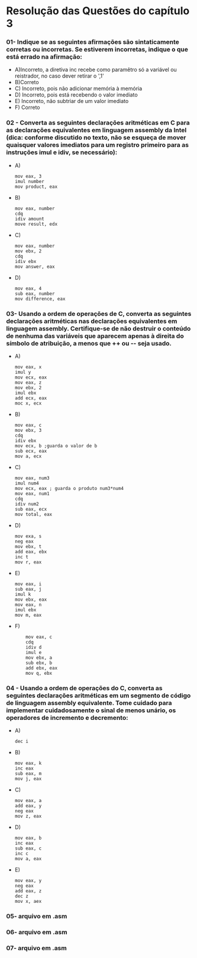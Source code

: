 # Resolução das Questões do capítulo 3

### 01- Indique se as seguintes afirmações são sintaticamente corretas ou incorretas. Se estiverem incorretas, indique o que está errado na afirmação:
- A)Incorreto, a diretiva inc recebe como paramêtro só a variável ou reistrador, no caso dever retirar o ',1'
- B)Correto
- C) Incorreto, pois não adicionar memória à memória
- D) Incorreto, pois está recebendo o valor imediato
- E) Incorreto, não subtriar de um valor imediato
- F) Correto

### 02 - Converta as seguintes declarações aritméticas em C para as declarações equivalentes em linguagem assembly da Intel (dica: conforme discutido no texto, não se esqueça de mover quaisquer valores imediatos para um registro primeiro para as instruções imul e idiv, se necessário):
- A) 
    ```assembly
    mov eax, 3
    imul number
    mov product, eax
    ```
- B)
    ```assembly
    mov eax, number
    cdq
    idiv amount
    move result, edx
    ```
- C)
    ```assembly
    mov eax, number
    mov ebx, 2
    cdq
    idiv ebx
    mov answer, eax
    ```
- D)
    ```assembly
    mov eax, 4
    sub eax, number
    mov difference, eax
    ```

### 03- Usando a ordem de operações de C, converta as seguintes declarações aritméticas nas declarações equivalentes em linguagem assembly. Certifique-se de não destruir o conteúdo de nenhuma das variáveis que aparecem apenas à direita do símbolo de atribuição, a menos que ++ ou -- seja usado.
- A) 
    ```assembly
    mov eax, x
    imul y
    mov ecx, eax
    mov eax, z
    mov ebx, 2
    imul ebx
    add ecx, eax
    moc x, ecx
    ```
- B)
    ```assembly
    mov eax, c
    mov ebx, 3
    cdq
    idiv ebx
    mov ecx, b ;guarda o valor de b
    sub ecx, eax
    mov a, ecx
    ```
- C) 
    ```assembly
    mov eax, num3
    imul num4
    mov ecx, eax ; guarda o produto num3*num4
    mov eax, num1
    cdq
    idiv num2
    sub eax, ecx
    mov total, eax
    ```
- D) 
    ```assembly
    mov exa, s
    neg eax
    mov ebx, t
    add eax, ebx
    inc t
    mov r, eax
    ```

- E)
    ```assembly
    mov eax, i
    sub eax, j
    imul k
    mov ebx, eax
    mov eax, n
    imul ebx
    mov m, eax
    ```
- F)
    ```assembly
        mov eax, c
        cdq
        idiv d
        imul e
        mov ebx, a
        sub ebx, b
        add ebx, eax
        mov q, ebx
    ```

### 04 - Usando a ordem de operações do C, converta as seguintes declarações aritméticas em um segmento de código de linguagem assembly equivalente. Tome cuidado para implementar cuidadosamente o sinal de menos unário, os operadores de incremento e decremento: 
- A)
    ```assembly
    dec i
    ```
- B)
    ```assembly
    mov eax, k
    inc eax
    sub eax, m
    mov j, eax
    ```
- C)
    ```assembly
    mov eax, a
    add eax, y
    neg eax
    mov z, eax
    ```
- D)
    ```assembly
    mov eax, b
    inc eax
    sub eax, c
    inc c
    mov a, eax
    ```
- E)
    ```assembly
    mov eax, y
    neg eax
    add eax, z
    dec z
    mov x, aex
    ```
### 05- arquivo em .asm

### 06- arquivo em .asm

### 07- arquivo em .asm